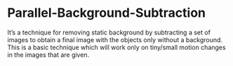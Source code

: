 # Parallel-Background-Subtraction
It’s a technique for removing static background by subtracting a set of images to obtain a final image with the objects only without a background. This is a basic technique which will work only on tiny/small motion changes in the images that are given.

